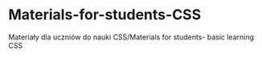 # Materials-for-students-CSS
Materiały dla uczniów do nauki CSS/Materials for students- basic learning CSS
